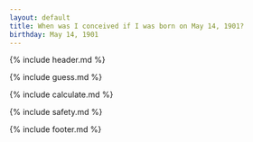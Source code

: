 ```yaml
---
layout: default
title: When was I conceived if I was born on May 14, 1901?
birthday: May 14, 1901
---
```


{% include header.md %}

{% include guess.md %}

{% include calculate.md %}

{% include safety.md %}

{% include footer.md %}



